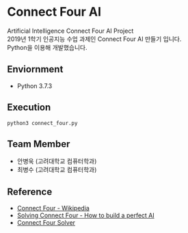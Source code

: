 # Connect Four AI
Artificial Intelligence Connect Four AI Project  
2019년 1학기 인공지능 수업 과제인 Connect Four AI 만들기 입니다.  
Python을 이용해 개발했습니다.
## Enviornment
* Python 3.7.3
## Execution
    python3 connect_four.py
## Team Member
* 안병욱 (고려대학교 컴퓨터학과)
* 최병수 (고려대학교 컴퓨터학과)
## Reference
* [Connect Four - Wikipedia](https://en.wikipedia.org/wiki/Connect_Four)
* [Solving Connect Four - How to build a perfect AI](http://blog.gamesolver.org)
* [Connect Four Solver](https://connect4.gamesolver.org/en/)

